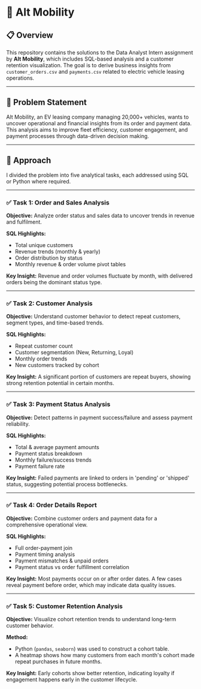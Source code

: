 # 🚗 Alt Mobility

## 📋 Overview

This repository contains the solutions to the Data Analyst Intern assignment by **Alt Mobility**, which includes SQL-based analysis and a customer retention visualization. The goal is to derive business insights from `customer_orders.csv` and `payments.csv` related to electric vehicle leasing operations.

---

## 🧩 Problem Statement

Alt Mobility, an EV leasing company managing 20,000+ vehicles, wants to uncover operational and financial insights from its order and payment data. This analysis aims to improve fleet efficiency, customer engagement, and payment processes through data-driven decision making.

---

## 🧠 Approach

I divided the problem into five analytical tasks, each addressed using SQL or Python where required.

---

### ✅ Task 1: Order and Sales Analysis

**Objective:** Analyze order status and sales data to uncover trends in revenue and fulfilment.

**SQL Highlights:**
- Total unique customers
- Revenue trends (monthly & yearly)
- Order distribution by status
- Monthly revenue & order volume pivot tables

**Key Insight:** Revenue and order volumes fluctuate by month, with delivered orders being the dominant status type.

---

### ✅ Task 2: Customer Analysis

**Objective:** Understand customer behavior to detect repeat customers, segment types, and time-based trends.

**SQL Highlights:**
- Repeat customer count
- Customer segmentation (New, Returning, Loyal)
- Monthly order trends
- New customers tracked by cohort

**Key Insight:** A significant portion of customers are repeat buyers, showing strong retention potential in certain months.

---

### ✅ Task 3: Payment Status Analysis

**Objective:** Detect patterns in payment success/failure and assess payment reliability.

**SQL Highlights:**
- Total & average payment amounts
- Payment status breakdown
- Monthly failure/success trends
- Payment failure rate

**Key Insight:** Failed payments are linked to orders in 'pending' or 'shipped' status, suggesting potential process bottlenecks.

---

### ✅ Task 4: Order Details Report

**Objective:** Combine customer orders and payment data for a comprehensive operational view.

**SQL Highlights:**
- Full order-payment join
- Payment timing analysis
- Payment mismatches & unpaid orders
- Payment status vs order fulfillment correlation

**Key Insight:** Most payments occur on or after order dates. A few cases reveal payment before order, which may indicate data quality issues.

---

### ✅ Task 5: Customer Retention Analysis

**Objective:** Visualize cohort retention trends to understand long-term customer behavior.

**Method:**
- Python (`pandas`, `seaborn`) was used to construct a cohort table.
- A heatmap shows how many customers from each month's cohort made repeat purchases in future months.

**Key Insight:** Early cohorts show better retention, indicating loyalty if engagement happens early in the customer lifecycle.
